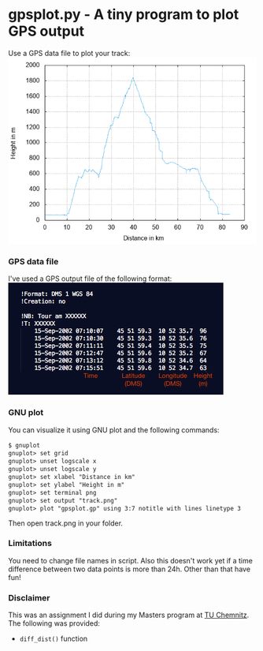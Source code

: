 # gpsplot.py - A tiny program to plot GPS output

Use a GPS data file to plot your track:
![GNUplot 5 output file](https://github.com/obitech/gpsplot/blob/master/track.png)

### GPS data file
I've used a GPS output file of the following format:
![GPS data](https://github.com/obitech/gpsplot/blob/master/info.png)

### GNU plot
You can visualize it using GNU plot and the following commands:
```gnuplot
$ gnuplot
gnuplot> set grid
gnuplot> unset logscale x
gnuplot> unset logscale y
gnuplot> set xlabel "Distance in km"
gnuplot> set ylabel "Height in m"
gnuplot> set terminal png
gnuplot> set output "track.png"
gnuplot> plot "gpsplot.gp" using 3:7 notitle with lines linetype 3
```
Then open track.png in your folder.

### Limitations
You need to change file names in script. Also this doesn't work yet if a time difference between two data points is more than 24h.  Other than that have fun!

### Disclaimer
This was an assignment I did during my Masters program at [TU Chemnitz](https://www.tu-chemnitz.de/index.html.en "Technical University Chemnitz"). The following was provided:

* `diff_dist()` function
